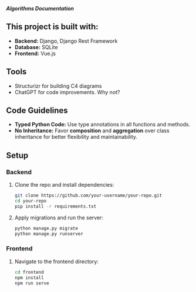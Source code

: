 ***Algorithms Documentation***

## This project is built with:

- **Backend:** Django, Django Rest Framework
- **Database:** SQLite
- **Frontend:** Vue.js

## Tools

- Structurizr for building C4 diagrams
- ChatGPT for code improvements. Why not? 
  
## Code Guidelines

- **Typed Python Code:** Use type annotations in all functions and methods.
- **No Inheritance:** Favor **composition** and **aggregation** over class inheritance for better flexibility and maintainability.

## Setup

### Backend
1. Clone the repo and install dependencies:
   ```bash
   git clone https://github.com/your-username/your-repo.git
   cd your-repo
   pip install -r requirements.txt
   ```
2. Apply migrations and run the server:
   ```bash
   python manage.py migrate
   python manage.py runserver
   ```

### Frontend
1. Navigate to the frontend directory:
   ```bash
   cd frontend
   npm install
   npm run serve
   ```
